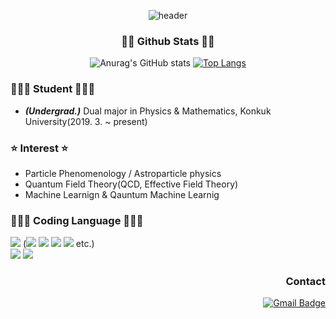 <div align='center'>
  
![header](https://capsule-render.vercel.app/api?type=waving&color=0:fffefe,100:41b883&fontColor=273849&text=Hi!%20This%20is%20Heechan.&fontSize=35)

</div>


<h3 align="center">👩‍💻 Github Stats 👩‍💻</h3>
<div align='center'>

  ![Anurag's GitHub stats](https://github-readme-stats.vercel.app/api?username=HeechanYi&theme=vue&show_icons=true&hide=prs,contribs)
  [![Top Langs](https://github-readme-stats.vercel.app/api/top-langs/?username=HeechanYi&layout=compact&theme=vue)](https://github.com/anuraghazra/github-readme-stats)
  
</div>

### 👨🏻‍🎓 Student 👨🏻‍🎓 
 - ***(Undergrad.)*** Dual major in Physics & Mathematics, Konkuk University(2019. 3. ~ present)

### ⭐️ Interest ⭐️
- Particle Phenomenology / Astroparticle physics
- Quantum Field Theory(QCD, Effective Field Theory)
- Machine Learnign & Qauntum Machine Learnig

### 🧑🏻‍💻 Coding Language 🧑🏻‍💻
<img src="https://img.shields.io/badge/Python-3766AB?style=flat-square&logo=Python&logoColor=white"/></a> (<img src="https://img.shields.io/badge/PyTorch-EE4C2C?style=flat-square&logo=PyTorch&logoColor=white"/></a> <img src="https://img.shields.io/badge/numpy-013243?style=flat-square&logo=numpy&logoColor=white"/></a> <img src="https://img.shields.io/badge/scipy-8CAAE6?style=flat-square&logo=scipy&logoColor=white"/></a> <img src="https://img.shields.io/badge/qiskit-6929C4?style=flat-square&logo=qiskit&logoColor=white"/></a> etc.) <br>
<img src="https://img.shields.io/badge/latex-008080?style=flat-square&logo=latex&logoColor=white"/></a> <img src="https://img.shields.io/badge/markdown-000000?style=flat-square&logo=markdown&logoColor=white"/></a> <br>

<h3 align="right">Contact</h3>
<div align="right">

  [![Gmail Badge](https://img.shields.io/badge/Gmail-d14836?style=flat-square&logo=Gmail&logoColor=white&link=mailto:huichan320@gmail.com)](mailto:huichan320@gmail.com)
  
</div>



<!--
**HeechanYi/HeechanYi** is a ✨ _special_ ✨ repository because its `README.md` (this file) appears on your GitHub profile.

Here are some ideas to get you started:

- 🔭 I’m currently working on ...
- 🌱 I’m currently learning ...
- 👯 I’m looking to collaborate on ...
- 🤔 I’m looking for help with ...
- 💬 Ask me about ...
- 📫 How to reach me: ...
- 😄 Pronouns: ...
- ⚡ Fun fact: ...
-->
